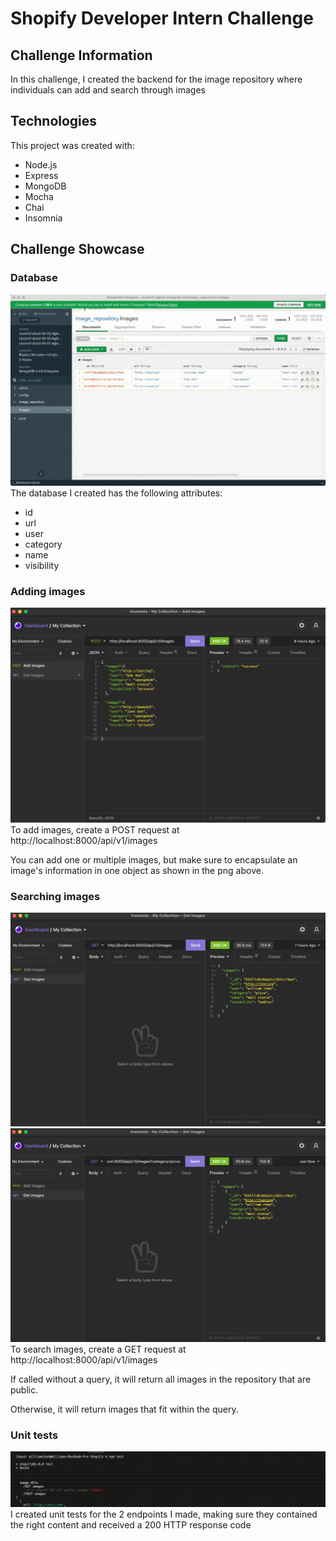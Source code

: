 # Shopify Developer Intern Challenge

## Challenge Information
In this challenge, I created the backend for the image repository where individuals can add and search through images

## Technologies
This project was created with:
* Node.js
* Express
* MongoDB
* Mocha
* Chai
* Insomnia

## Challenge Showcase

### Database
![MongoDB Database](/assets/database.gif)
The database I created has the following attributes:
* id 
* url
* user 
* category 
* name 
* visibility

### Adding images
![Insomnia POST request](/assets/add_img.png)
To add images, create a POST request at http://localhost:8000/api/v1/images 

You can add one or multiple images, but make sure to encapsulate an image's information in one object as shown in the png above.


### Searching images
![Insomnia GET request](/assets/srch.png)
![Insomnia GET request with filters](/assets/srch2.png)
To search images, create a GET request at http://localhost:8000/api/v1/images

If called without a query, it will return all images in the repository that are public.

Otherwise, it will return images that fit within the query.

### Unit tests
![Unit tests](/assets/tests.gif)
I created unit tests for the 2 endpoints I made, making sure they contained the right content and received a 200 HTTP response code